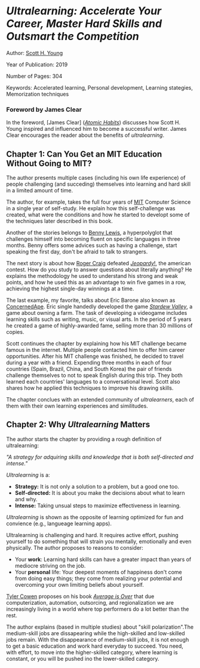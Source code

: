 # *Ultralearning: Accelerate Your Career, Master Hard Skills and Outsmart the Competition*

Author: [Scott H. Young](https://www.scotthyoung.com/)

Year of Publication: 2019

Number of Pages: 304 

Keywords: Accelerated learning, Personal development, Learning stategies, Memorization techniques

### Foreword by James Clear 

In the foreword, [James Clear] ([*Atomic Habits*](../atomic-habits/readme.md)) discusses how Scott H. Young inspired and influenced him to become a successful writer. James Clear encourages the reader about the benefits of *ultralearning*.

## Chapter 1: Can You Get an MIT Education Without Going to MIT?

The author presents multiple cases (including his own life experience) of people challenging (and succeding) themselves into learning and hard skill in a limited amount of time.

The author, for example, takes the full four years of [MIT](https://en.wikipedia.org/wiki/Massachusetts_Institute_of_Technology) Computer Science in a single year of self-study. He explain how this self-challenge was created, what were the conditions and how he started to developt some of the techniques later described in this book.

Another of the stories belongs to [Benny Lewis](https://en.wikipedia.org/wiki/Benny_Lewis), a hyperpolyglot that challenges himself into becoming fluent on specific languages in three months. Benny offers some advices such as having a challenge, start speaking the first day, don't be afraid to talk to strangers.

The next story is about how [Roger Craig](https://en.wikipedia.org/wiki/Roger_Craig_(Jeopardy!_contestant)) defeated [*Jeopardy*!](https://en.wikipedia.org/wiki/Jeopardy!), the american contest. How do you study to answer questions about literally anything? He explains the methodology he used to understand his strong and weak points, and how he used this as an advantage to win five games in a row, achieving the highest single-day winnings at a time.

The last example, my favorite, talks about Eric Barone also known as [ConcernedApe](https://en.wikipedia.org/wiki/Eric_Barone_(developer)). Eric single handedly developed the game [*Stardew Valley*](https://en.wikipedia.org/wiki/Stardew_Valley), a game about owning a farm. The task of developing a videogame includes learning skills such as  writing, music, or visual arts. In the period of 5 years he created a game of highly-awarded fame, selling more than 30 millions of copies.

Scott continues the chapter by explaining how his MIT challenge became famous in the internet. Multiple people contacted him to offer him career opportunities. After his MIT challenge was finished, he decided to travel during a year with a friend. Expending three months in each of four countries (Spain, Brazil, China, and South Korea) the pair of friends challenge themselves to not to speak English during this trip. They both learned each countries' languages to a conversational level. Scott also shares how he applied this techniques to improve his drawing skills.

The chapter conclues with an extended community of *ultralearners*, each of them with their own learning experiences and similitudes.

## Chapter 2: Why *Ultralearning* Matters

The author starts the chapter by providing a rough definition of ultralearning:

*"A strategy for adquiring skills and knowledge that is both self-directed and intense."*

*Ultralearning* is a:
 - **Strategy:** It is not only a solution to a problem, but a good one too.
 - **Self-directed:** It is about you make the decisions about what to learn and why.
 - **Intense:** Taking unsual steps to maximize effectiveness in learning.

 *Ultralearning* is shown as the opposite of learning optimized for fun and convience (e.g., langueage learning apps). 

Ultralearning is challenging and hard. It requires active effort, pushing yourself to do something that will strain you mentally, emotionally and even physically. The author proposes to reasons to consider:
 - Your **work**: Learning hard skills can have a greater impact than years of mediocre striving on the job.
 - Your **personal** life: Your deepest moments of happiness don't come from doing easy things; they come from realizing your potential and overcoming your own limiting beliefs about yourself.

 [Tyler Cowen](https://en.wikipedia.org/wiki/Tyler_Cowen) proposes on his book [*Average is Over*](https://en.wikipedia.org/wiki/Average_Is_Over) that due computerization, automation, outsorcing, and regionalization we are increasingly living in a world where top performers do a lot better than the rest.

 The author explains (based in multiple studies) about "skill polarization".The medium-skill jobs are dissapearing while the high-skilled and low-skilled jobs remain. With the disappearance of medium-skill jobs, it is not enough to get a basic education and work hard everyday to succeed. You need, with effort, to move into the higher-skilled category, where learning is constant, or you will be pushed ino the lower-skilled category.